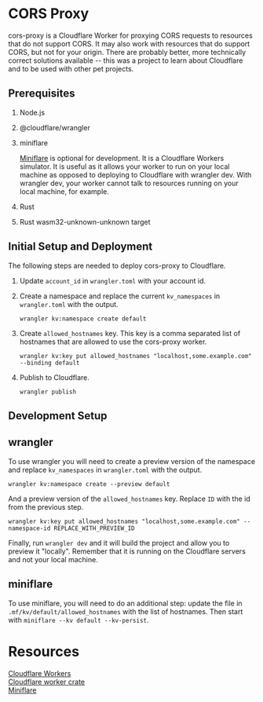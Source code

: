 # CORS Proxy
cors-proxy is a Cloudflare Worker for proxying CORS requests to resources that do not support CORS. 
It may also work with resources that do support CORS, but not for your origin. There are probably
better, more technically correct solutions available -- this was a project to learn about Cloudflare
and to be used with other pet projects.
## Prerequisites
1. Node.js
2. @cloudflare/wrangler
3. miniflare

    [Miniflare](https://miniflare.dev) is optional for development. It is a Cloudflare Workers
      simulator. It is useful as it allows your worker to run on your local machine as opposed to
      deploying to Cloudflare with wrangler dev. With wrangler dev, your worker cannot talk to resources
      running on your local machine, for example.
5. Rust
6. Rust wasm32-unknown-unknown target
## Initial Setup and Deployment
The following steps are needed to deploy cors-proxy to Cloudflare.
1. Update `account_id` in `wrangler.toml` with your account id.
2. Create a namespace and replace the current `kv_namespaces` in `wrangler.toml` with the output.

       wrangler kv:namespace create default
3. Create `allowed_hostnames` key. This key is a comma separated list of hostnames that are allowed to use the cors-proxy worker. 

       wrangler kv:key put allowed_hostnames "localhost,some.example.com" --binding default
4. Publish to Cloudflare.

       wrangler publish
## Development Setup
## wrangler
To use wrangler you will need to create a preview version of the namespace and replace `kv_namespaces` in `wrangler.toml`
with the output.  

    wrangler kv:namespace create --preview default

And a preview version of the `allowed_hostnames` key. Replace `ID` with the id from the previous step.

    wrangler kv:key put allowed_hostnames "localhost,some.example.com" --namespace-id REPLACE_WITH_PREVIEW_ID

Finally, run `wrangler dev` and it will build the project and allow you to preview it "locally". Remember that it is 
running on the Cloudflare servers and not your local machine. 

## miniflare
To use miniflare, you will need to do an additional step: update the file in `.mf/kv/default/allowed_hostnames` with
the list of hostnames. Then start with `miniflare --kv default --kv-persist`. 

# Resources
[Cloudflare Workers](https://developers.cloudflare.com/workers/)  
[Cloudflare worker crate](https://crates.io/crates/worker)  
[Miniflare](https://miniflare.dev)